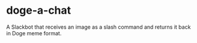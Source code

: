 # doge-a-chat
A Slackbot that receives an image as a slash command and returns it back in Doge meme format.
